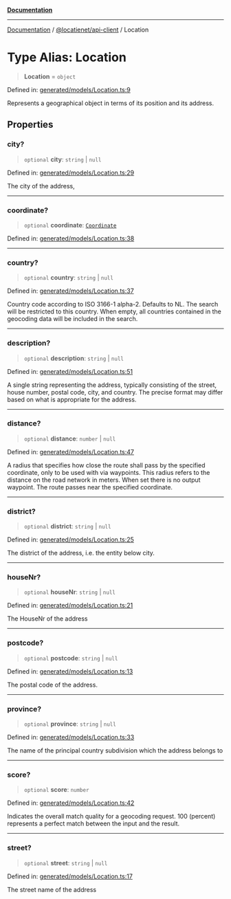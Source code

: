 [**Documentation**](../../../README.md)

***

[Documentation](../../../packages.md) / [@locatienet/api-client](../README.md) / Location

# Type Alias: Location

> **Location** = `object`

Defined in: [generated/models/Location.ts:9](https://github.com/locatienetbv/Locatienet-js/blob/cc7659c999a1f81798796e59b56febfa80f02dcd/packages/api-client/src/generated/models/Location.ts#L9)

Represents a geographical object in terms of its position and its address.

## Properties

### city?

> `optional` **city**: `string` \| `null`

Defined in: [generated/models/Location.ts:29](https://github.com/locatienetbv/Locatienet-js/blob/cc7659c999a1f81798796e59b56febfa80f02dcd/packages/api-client/src/generated/models/Location.ts#L29)

The city of the address,

***

### coordinate?

> `optional` **coordinate**: [`Coordinate`](Coordinate.md)

Defined in: [generated/models/Location.ts:38](https://github.com/locatienetbv/Locatienet-js/blob/cc7659c999a1f81798796e59b56febfa80f02dcd/packages/api-client/src/generated/models/Location.ts#L38)

***

### country?

> `optional` **country**: `string` \| `null`

Defined in: [generated/models/Location.ts:37](https://github.com/locatienetbv/Locatienet-js/blob/cc7659c999a1f81798796e59b56febfa80f02dcd/packages/api-client/src/generated/models/Location.ts#L37)

Country code according to ISO 3166-1 alpha-2. Defaults to NL. The search will be restricted to this country. When empty, all countries contained in the geocoding data will be included in the search.

***

### description?

> `optional` **description**: `string` \| `null`

Defined in: [generated/models/Location.ts:51](https://github.com/locatienetbv/Locatienet-js/blob/cc7659c999a1f81798796e59b56febfa80f02dcd/packages/api-client/src/generated/models/Location.ts#L51)

A single string representing the address, typically consisting of the street, house number, postal code, city, and country. The precise format may differ based on what is appropriate for the address.

***

### distance?

> `optional` **distance**: `number` \| `null`

Defined in: [generated/models/Location.ts:47](https://github.com/locatienetbv/Locatienet-js/blob/cc7659c999a1f81798796e59b56febfa80f02dcd/packages/api-client/src/generated/models/Location.ts#L47)

A radius that specifies how close the route shall pass by the specified coordinate, only to be used with via waypoints. This radius refers to the distance on the road network in meters.
When set there is no output waypoint. The route passes near the specified coordinate.

***

### district?

> `optional` **district**: `string` \| `null`

Defined in: [generated/models/Location.ts:25](https://github.com/locatienetbv/Locatienet-js/blob/cc7659c999a1f81798796e59b56febfa80f02dcd/packages/api-client/src/generated/models/Location.ts#L25)

The district of the address, i.e. the entity below city.

***

### houseNr?

> `optional` **houseNr**: `string` \| `null`

Defined in: [generated/models/Location.ts:21](https://github.com/locatienetbv/Locatienet-js/blob/cc7659c999a1f81798796e59b56febfa80f02dcd/packages/api-client/src/generated/models/Location.ts#L21)

The HouseNr of the address

***

### postcode?

> `optional` **postcode**: `string` \| `null`

Defined in: [generated/models/Location.ts:13](https://github.com/locatienetbv/Locatienet-js/blob/cc7659c999a1f81798796e59b56febfa80f02dcd/packages/api-client/src/generated/models/Location.ts#L13)

The postal code of the address.

***

### province?

> `optional` **province**: `string` \| `null`

Defined in: [generated/models/Location.ts:33](https://github.com/locatienetbv/Locatienet-js/blob/cc7659c999a1f81798796e59b56febfa80f02dcd/packages/api-client/src/generated/models/Location.ts#L33)

The name of the principal country subdivision which the address belongs to

***

### score?

> `optional` **score**: `number`

Defined in: [generated/models/Location.ts:42](https://github.com/locatienetbv/Locatienet-js/blob/cc7659c999a1f81798796e59b56febfa80f02dcd/packages/api-client/src/generated/models/Location.ts#L42)

Indicates the overall match quality for a geocoding request. 100 (percent) represents a perfect match between the input and the result.

***

### street?

> `optional` **street**: `string` \| `null`

Defined in: [generated/models/Location.ts:17](https://github.com/locatienetbv/Locatienet-js/blob/cc7659c999a1f81798796e59b56febfa80f02dcd/packages/api-client/src/generated/models/Location.ts#L17)

The street name of the address
